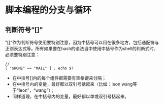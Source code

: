 # 脚本编程的分支与循环

## 判断符号“[]”
"[]"作为判断符号使用要特别注意，因为中括号可以用在很多地方，包括通配符与正则表达式等。所有如果要在bash的语法当中使用中括号作为shell的判断式时，必须要特别注意：
```
//
[ "$HOME" == "MAIL" ] ; echo $?
```
  * 在中括号[]内的每个组件都需要有空格键来分隔；
  * 在中括号内的变量，最好都以双引号括起来（比如：leon wang等于“leon”，“wang”）；
  * 同样道理，在中括号内的变量，最好都以单或双引号括起来。
